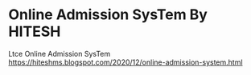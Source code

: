 # Online Admission SysTem By HITESH
 Ltce Online Admission SysTem
 https://hiteshms.blogspot.com/2020/12/online-admission-system.html
